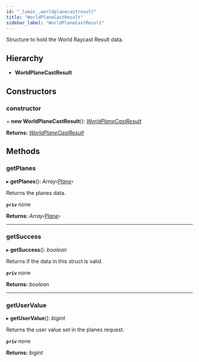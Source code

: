 ```yaml
---
id: "_lumin_.worldplanecastresult"
title: "WorldPlaneCastResult"
sidebar_label: "WorldPlaneCastResult"
---
```


Structure to hold the World Raycast Result data.

## Hierarchy

* **WorldPlaneCastResult**

## Constructors

###  constructor

\+ **new WorldPlaneCastResult**(): *[WorldPlaneCastResult](_lumin_.worldplanecastresult.md)*

**Returns:** *[WorldPlaneCastResult](_lumin_.worldplanecastresult.md)*

## Methods

###  getPlanes

▸ **getPlanes**(): *Array‹[Plane](_lumin_.worldplanecastresult.plane.md)›*

Returns the planes data.

**`priv`** none

**Returns:** *Array‹[Plane](_lumin_.worldplanecastresult.plane.md)›*

___

###  getSuccess

▸ **getSuccess**(): *boolean*

Returns if the data in this struct is valid.

**`priv`** none

**Returns:** *boolean*

___

###  getUserValue

▸ **getUserValue**(): *bigint*

Returns the user value set in the planes request.

**`priv`** none

**Returns:** *bigint*
